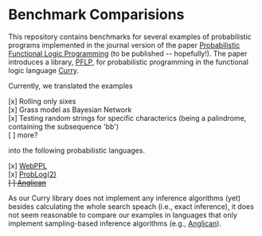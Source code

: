 # Benchmark Comparisions

This repository contains benchmarks for several examples of
probabilistic programs implemented in the journal version of the paper
[Probabilistic Functional Logic Programming](https://www-ps.informatik.uni-kiel.de/%7Esad/padl2018-preprint.pdf) (to be published --
hopefully!). The paper introduces a library, [PFLP](https://github.com/finnteegen/pflp), for probabilistic programming in the functional logic language [Curry](https://www-ps.informatik.uni-kiel.de/currywiki/).

Currently, we translated the examples

[x] Rolling only sixes  
[x] Grass model as Bayesian Network  
[x] Testing random strings for specific characterics (being a
palindrome, containing the subsequence 'bb')  
[ ] more?  

into the following probabilistic languages.

[x] [WebPPL](http://webppl.org)  
[x] [ProbLog(2)](https://dtai.cs.kuleuven.be/problog/index.html)  
~~[ ] [Anglican](https://probprog.github.io/anglican/)~~  

As our Curry library does not implement any inference algorithms (yet) besides calculating the whole search speach (i.e., exact inference), it does not seem reasonable to compare our examples in languages that only implement sampling-based inference algorithms (e.g., [Anglican](https://probprog.github.io/anglican/inference/index.html)).
